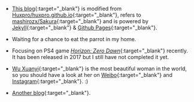 - [This blog](https://github.com/Renovamen/renovamen.github.io){:target="_blank"} is modified from [Huxpro/huxpro.github.io](https://github.com/Huxpro/huxpro.github.io){:target="_blank"}, refers to [mashirozx/Sakura](https://github.com/mashirozx/Sakura){:target="_blank"} and is powered by [Jekyll](https://jekyllrb.com/){:target="_blank"} & [Github Pages](https://pages.github.com/){:target="_blank"}. 

- Waiting for a chance to eat the parrot in my home.

- Focusing on PS4 game [*Horizon: Zero Dawn*](https://www.guerrilla-games.com/play/horizon){:target="_blank"} recently. It has been released in 2017 but I still have not completed it yet.

- [Wu Xuanyi](https://en.wikipedia.org/wiki/Wu_Xuanyi){:target="_blank"} is the most beautiful woman in the world, so you should have a look at her on [Weibo](https://weibo.com/xuanyi0808){:target="_blank"} and [Instagram](https://www.instagram.com/w.xuanyi0126/){:target="_blank"}. :)

- [Another blog](http://allspark.ink/){:target="_blank"}.